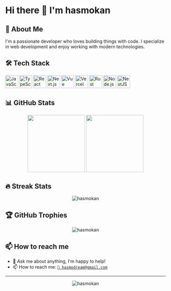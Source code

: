 # Hi there 👋 I'm hasmokan

## 🚀 About Me
I'm a passionate developer who loves building things with code. I specialize in web development and enjoy working with modern technologies.

## 🛠️ Tech Stack

<div style="display:inline-block">
  <img src="https://cdn.simpleicons.org/javascript/F7DF1E" height="40" alt="JavaScript" />
  <img src="https://cdn.simpleicons.org/typescript/3178C6" height="40" alt="TypeScript" />
  <img src="https://cdn.simpleicons.org/react/61DAFB" height="40" alt="React" />
  <img src="https://cdn.simpleicons.org/nextdotjs/000000" height="40" alt="Next.js" />
  <img src="https://cdn.simpleicons.org/vue.js/4FC08D" height="40" alt="Vue" />
  <img src="https://cdn.simpleicons.org/vercel/000000" height="40" alt="Vercel" />
  <img src="https://cdn.simpleicons.org/rust/000000" height="40" alt="Rust" />
  <img src="https://cdn.simpleicons.org/nodedotjs/339933" height="40" alt="Node.js" />
  <img src="https://cdn.simpleicons.org/nestjs/E0234E" height="40" alt="NestJS" />
</div>

## 📊 GitHub Stats
<div align="center">
  <img height="180em" src="https://github-readme-stats.vercel.app/api?username=hasmokan&show_icons=true&theme=default&include_all_commits=true&count_private=true"/>
  <img height="180em" src="https://github-readme-stats.vercel.app/api/top-langs/?username=hasmokan&layout=compact&langs_count=7&theme=default"/>
</div>

## 🔥 Streak Stats
<div align="center">
  <img src="https://github-readme-streak-stats.herokuapp.com/?user=hasmokan&theme=default" alt="hasmokan" />
</div>

## 🏆 GitHub Trophies
<div align="center">
  <img src="https://github-profile-trophy.vercel.app/?username=hasmokan&theme=dark&no-frame=false&no-bg=true&margin-w=4" alt="hasmokan" />
</div>


## 📫 How to reach me
- 💬 Ask me about anything, I'm happy to help!
- 📫 How to reach me: [`📧 hasmodream@gmail.com`](mailto:hasmodream@gmail.com)

<!--
## ⚡ Fun fact
- ✨ I love coding and learning new technologies
- 🌱 I'm currently learning [Your current learning]
- 👯 I'm looking to collaborate on [Your collaboration interests]
- 🤔 I'm looking for help with [Your help needs]
-->

---

<div align="center">
  <img src="https://komarev.com/ghpvc/?username=hasmokan&label=Profile%20views&color=0e75b6&style=flat" alt="hasmokan" />
</div>

